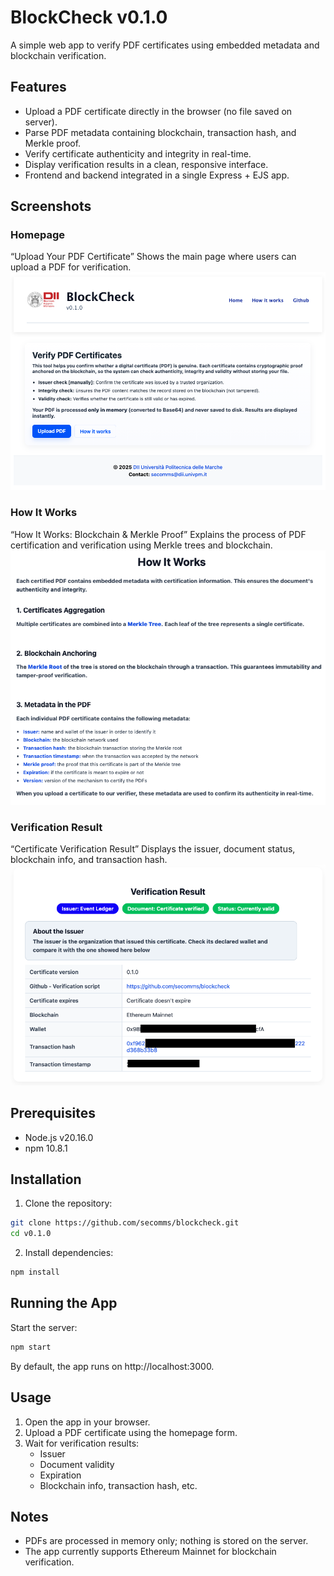 # BlockCheck v0.1.0

A simple web app to verify PDF certificates using embedded metadata and blockchain verification.

## Features
- Upload a PDF certificate directly in the browser (no file saved on server). 
- Parse PDF metadata containing blockchain, transaction hash, and Merkle proof. 
- Verify certificate authenticity and integrity in real-time. 
- Display verification results in a clean, responsive interface. 
- Frontend and backend integrated in a single Express + EJS app.

## Screenshots

### Homepage
“Upload Your PDF Certificate”
Shows the main page where users can upload a PDF for verification.
![Homepage](v0.1.0/screenshots/homepage1.png)

### How It Works
“How It Works: Blockchain & Merkle Proof”
Explains the process of PDF certification and verification using Merkle trees and blockchain.
![How It Works](v0.1.0/screenshots/howitworks.png)

### Verification Result
“Certificate Verification Result”
Displays the issuer, document status, blockchain info, and transaction hash.
![Verification Result](v0.1.0/screenshots/verification.png)


## Prerequisites
- Node.js v20.16.0 
- npm 10.8.1

## Installation

1. Clone the repository:
```bash 
git clone https://github.com/secomms/blockcheck.git
cd v0.1.0

```

2. Install dependencies:
```bash
npm install
```

## Running the App
Start the server:
```bash
npm start
```
By default, the app runs on http://localhost:3000.


## Usage
1. Open the app in your browser. 
2. Upload a PDF certificate using the homepage form. 
3. Wait for verification results:
   - Issuer
   - Document validity
   - Expiration 
   - Blockchain info, transaction hash, etc.

## Notes
- PDFs are processed in memory only; nothing is stored on the server. 
- The app currently supports Ethereum Mainnet for blockchain verification.